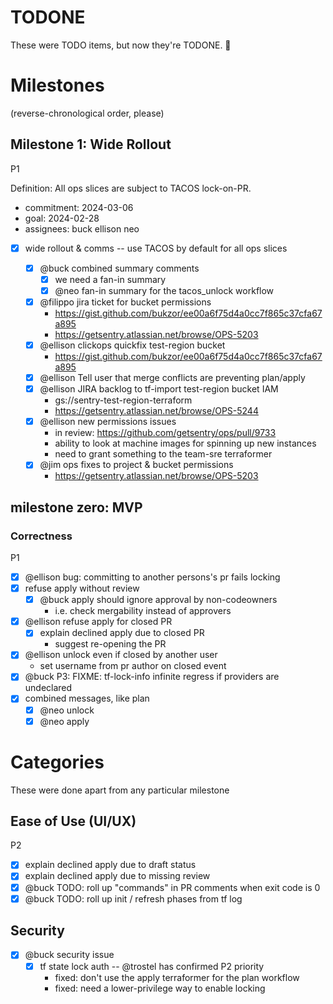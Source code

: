 # TODONE

These were TODO items, but now they're TODONE. :cookie:

# Milestones

(reverse-chronological order, please)

## Milestone 1: Wide Rollout

P1

Definition: All ops slices are subject to TACOS lock-on-PR.

- commitment: 2024-03-06
- goal: 2024-02-28
- assignees: buck ellison neo

* [x] wide rollout & comms -- use TACOS by default for all ops slices

  - [x] @buck combined summary comments
    - [x] we need a fan-in summary
    - [x] @neo fan-in summary for the tacos_unlock workflow
  - [x] @filippo jira ticket for bucket permissions
    - https://gist.github.com/bukzor/ee00a6f75d4a0cc7f865c37cfa67a895
    - https://getsentry.atlassian.net/browse/OPS-5203
  - [x] @ellison clickops quickfix test-region bucket
    - https://gist.github.com/bukzor/ee00a6f75d4a0cc7f865c37cfa67a895
  - [x] @ellison Tell user that merge conflicts are preventing plan/apply
  - [x] @ellison JIRA backlog to tf-import test-region bucket IAM
    - gs://sentry-test-region-terraform
    - https://getsentry.atlassian.net/browse/OPS-5244
  - [x] @ellison new permissions issues
    - in review: https://github.com/getsentry/ops/pull/9733
    - ability to look at machine images for spinning up new instances
    - need to grant something to the team-sre terraformer
  - [x] @jim ops fixes to project & bucket permissions
    - https://getsentry.atlassian.net/browse/OPS-5203

## milestone zero: MVP

### Correctness

P1

- [x] @ellison bug: committing to another persons's pr fails locking
- [x] refuse apply without review
  - [x] @buck apply should ignore approval by non-codeowners
    - i.e. check mergability instead of approvers
- [x] @ellison refuse apply for closed PR
  - [x] explain declined apply due to closed PR
    - suggest re-opening the PR
- [x] @ellison unlock even if closed by another user
  - set username from pr author on closed event
- [x] @buck P3: FIXME: tf-lock-info infinite regress if providers are undeclared
- [x] combined messages, like plan
  - [x] @neo unlock
  - [x] @neo apply

# Categories

These were done apart from any particular milestone

## Ease of Use (UI/UX)

P2

- [x] explain declined apply due to draft status
- [x] explain declined apply due to missing review
- [x] @buck TODO: roll up "commands" in PR comments when exit code is 0
- [x] @buck TODO: roll up init / refresh phases from tf log

## Security

- [x] @buck security issue
  - [x] tf state lock auth -- @trostel has confirmed P2 priority
    - fixed: don't use the apply terraformer for the plan workflow
    - fixed: need a lower-privilege way to enable locking
